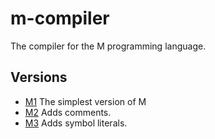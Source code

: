 # m-compiler

The compiler for the M programming language.

## Versions

- [M1](m1) The simplest version of M
- [M2](m2) Adds comments.
- [M3](m3) Adds symbol literals.
